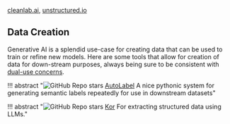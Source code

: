 [cleanlab.ai](https://cleanlab.ai), [unstructured.io](https://unstructured.io/) 


## Data Creation

Generative AI is a splendid use-case for creating data that can be used to train or refine new models. Here are some tools that allow for creation of data for down-stream purposes, always being sure to be consistent with [dual-use concerns](../../Understanding/overview/challenges.md#dual-use).

!!! abstract "![GitHub Repo stars](https://badgen.net/github/stars/refuel-ai/autolabel) [AutoLabel](https://github.com/refuel-ai/autolabel) A nice pythonic system for generating semantic labels repeatedly for use in downstream datasets"

!!! abstract "![GitHub Repo stars](https://badgen.net/github/stars/eyurtsev/kor) [Kor](https://github.com/eyurtsev/kor) For extracting structured data using LLMs."

